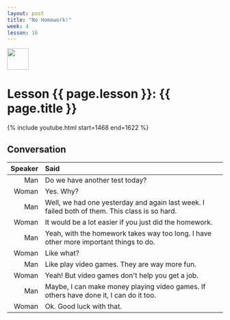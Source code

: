 ```yaml
---
layout: post
title: "No Homework!"
week: 4
lesson: 16
---
```


<a href="/"><img src="/assets/logo.svg" width="50"></a>

# Lesson {{ page.lesson }}: {{ page.title }}

{% include youtube.html start=1468 end=1622 %}

## Conversation

Speaker | Said
---: | :---
Man | Do we have another test today?
Woman | Yes. Why?
Man | Well, we had one yesterday and again last week. I failed both of them. This class is so hard.
Woman | It would be a lot easier if you just did the homework.
Man | Yeah, with the homework takes way too long. I have other more important things to do.
Woman | Like what?
Man | Like play video games. They are way more fun.
Woman | Yeah! But video games don't help you get a job.
Man | Maybe, I can make money playing video games. If others have done it, I can do it too.
Woman | Ok. Good luck with that.
